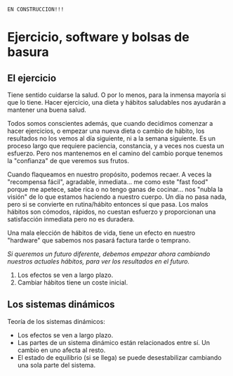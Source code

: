 
```
EN CONSTRUCCION!!!
```

# Ejercicio, software y bolsas de basura

## El ejercicio

Tiene sentido cuidarse la salud. O por lo menos, para la inmensa mayoría si que lo tiene. Hacer ejercicio, una dieta y hábitos saludables nos ayudarán a mantener una buena salud.

Todos somos conscientes además, que cuando decidimos comenzar a hacer ejercicios, o empezar una nueva dieta o cambio de hábito, los resultados no los vemos al día siguiente, ni a la semana siguiente. Es un proceso largo que requiere paciencia, constancia, y a veces nos cuesta un esfuerzo. Pero nos mantenemos en el camino del cambio porque tenemos la "confianza" de que veremos sus frutos.

Cuando flaqueamos en nuestro propósito, podemos recaer. A veces la "recompensa fácil", agradable, inmediata... me como este "fast food" porque me apetece, sabe rica o no tengo ganas de cocinar... nos "nubla la visión" de lo que estamos haciendo a nuestro cuerpo. Un día no pasa nada, pero si se convierte en rutina/hábito entonces sí que pasa. Los malos hábitos son cómodos, rápidos, no cuestan esfuerzo y proporcionan una satisfacción inmediata pero no es duradera.

Una mala elección de hábitos de vida, tiene un efecto en nuestro "hardware" que sabemos nos pasará factura tarde o temprano.

_Si queremos un futuro diferente, debemos empezar ahora cambiando nuestros actuales hábitos, para ver los resultados en el futuro._

1. Los efectos se ven a largo plazo.
2. Cambiar hábitos tiene un coste inicial.


## Los sistemas dinámicos

Teoría de los sistemas dinámicos:
* Los efectos se ven a largo plazo.
* Las partes de un sistema dinámico están relacionados entre sí. Un cambio en uno afecta al resto.
* El estado de equilibrio (si se llega) se puede desestabilizar cambiando una sola parte del sistema.
